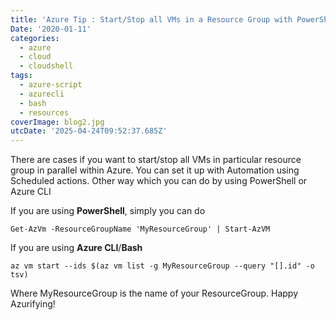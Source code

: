 ```yaml
---
title: 'Azure Tip : Start/Stop all VMs in a Resource Group with PowerShell/Bash'
Date: '2020-01-11'
categories:
  - azure
  - cloud
  - cloudshell
tags:
  - azure-script
  - azurecli
  - bash
  - resources
coverImage: blog2.jpg
utcDate: '2025-04-24T09:52:37.685Z'
---
```


There are cases if you want to start/stop all VMs in particular resource group in parallel within Azure. You can set it up with Automation using Scheduled actions. Other way which you can do by using PowerShell or Azure CLI

If you are using **PowerShell**, simply you can do

```
Get-AzVm -ResourceGroupName 'MyResourceGroup' | Start-AzVM
```

If you are using **Azure CLI**/**Bash**

```
az vm start --ids $(az vm list -g MyResourceGroup --query "[].id" -o tsv)
```

Where MyResourceGroup is the name of your ResourceGroup. Happy Azurifying!
